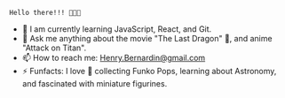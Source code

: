     Hello there!!! 👋🏾🤓


- 🌱 I am currently learning JavaScript, React, and Git. 
- 💬 Ask me anything about the movie "The Last Dragon" 🐉, and anime "Attack on Titan". 
- 📫 How to reach me: Henry.Bernardin@gmail.com
- ⚡ Funfacts: I love 🖤 collecting Funko Pops, learning about Astronomy, and fascinated with miniature figurines.

<!--
**Henry-Bernardin/Henry-Bernardin** is a ✨ _special_ ✨ repository because its `README.md` (this file) appears on your GitHub profile.

Here are some ideas to get you started:

- 🔭 I’m currently working on ...
- 🌱 I’m currently learning ...
- 👯 I’m looking to collaborate on ...
- 🤔 I’m looking for help with ...
- 💬 Ask me about ...
- 📫 How to reach me: ...
- 😄 Pronouns: ...
- ⚡ Fun fact: ...
-->
